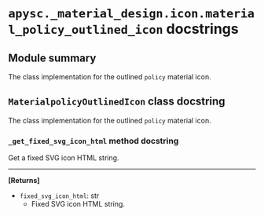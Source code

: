 # `apysc._material_design.icon.material_policy_outlined_icon` docstrings

## Module summary

The class implementation for the outlined `policy` material icon.

## `MaterialpolicyOutlinedIcon` class docstring

The class implementation for the outlined `policy` material icon.

### `_get_fixed_svg_icon_html` method docstring

Get a fixed SVG icon HTML string.<hr>

**[Returns]**

- `fixed_svg_icon_html`: str
  - Fixed SVG icon HTML string.